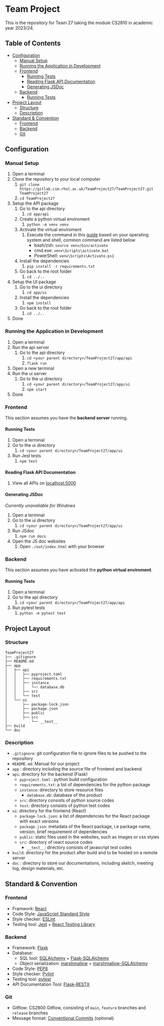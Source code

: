 <!-- table of contents generated by Markdown-All-In-One(https://marketplace.visualstudio.com/items?itemName=yzhang.markdown-all-in-one) -->

# Team Project
This is the repository for Team 27 taking the module CS2810 in academic year 2023/24.
<!-- omit in toc -->
## Table of Contents
- [Configuration](#configuration)
  - [Manual Setup](#manual-setup)
  - [Running the Application in Development](#running-the-application-in-development)
  - [Frontend](#frontend)
    - [Running Tests](#running-tests)
    - [Reading Flask API Documentation](#reading-flask-api-documentation)
    - [Generating JSDoc](#generating-jsdoc)
  - [Backend](#backend)
    - [Running Tests](#running-tests-1)
- [Project Layout](#project-layout)
  - [Structure](#structure)
  - [Description](#description)
- [Standard \& Convention](#standard-convention)
  - [Frontend](#frontend-1)
  - [Backend](#backend-1)
  - [Git](#git)
## Configuration
### Manual Setup
1. Open a terminal
2. Clone the repository to your local computer
   1. `git clone https://gitlab.cim.rhul.ac.uk/TeamProject27/TeamProject27.git TeamProject27`
   2. `cd TeamProject27`
3. Setup the API package
   1. Go to the api directory
      1. `cd app/api`
   2. Create a python virtual enviroment
      1. `python -m venv venv`
   3. Activate the virtual enviroment
      1. Execute the command in this [guide](https://docs.python.org/3/library/venv.html#how-venvs-work) based on your operating system and shell, common command are listed below
         - bash/zsh: `source venv/bin/activate`
         - cmd.exe: `venv\Scripts\activate.bat`
         - PowerShell: `venv\Scripts\Activate.ps1`
   4. Install the dependencies
      1. `pip install -r requirements.txt`
   5. Go back to the root folder
      1. `cd ../..`
4. Setup the UI package
   1. Go to the ui directory
      1. `cd app/ui`
   2. Install the dependencies
      1. `npm install`
   3. Go back to the root folder
      1. `cd ../..`
5. Done
### Running the Application in Development
1. Open a terminal
2. Run the api server
   1. Go to the api directory
      1. `cd <your parent directory>/TeamProject27/app/api`
      2. `flask run`
3. Open a new terminal
4. Run the ui server
   1. Go to the ui directory
      1. `cd <your parent directory>/TeamProject27/app/ui`
      2. `npm start`
5. Done
### Frontend
This section assumes you have the **backend server** running.
#### Running Tests
1. Open a terminal
2. Go to the ui directory
   1. `cd <your parent directory>/TeamProject27/app/ui`
3. Run Jest tests
   1. `npm test`
#### Reading Flask API Documentation
1. View all APIs on [localhost:5000](http://localhost:5000)
#### Generating JSDoc
*Currently unavaliable for Windows*
1. Open a terminal
2. Go to the ui directory
   1. `cd <your parent directory>/TeamProject27/app/ui`
3. Run JSdoc
   1. `npm run docs`
4. Open the JS doc websites
   1. Open `./out/index.html` with your browser
### Backend
This section assumes you have activated the **python virtual enviroment**.
#### Running Tests
1. Open a terminal
2. Go to the api directory
   1. `cd <your parent directory>/TeamProject27/app/api`
3. Run pytest tests
   1. `python -m pytest test`
## Project Layout
### Structure
```
TeamProject27
├── .gitignore
├── README.md
├── app
│   ├── api
│   │   ├── pyproject.toml
│   │   ├── requirements.txt
│   │   ├── instance
│   │   │   └── database.db
│   │   ├── src
│   │   └── test
│   └── ui
│       ├── package-lock.json
│       ├── package.json
│       ├── public
│       ├── src
│           └── __test__
├── build
└── doc
```
### Description
- `.gitignore`: git configuration file to ignore files to be pushed to the repository
- `README.md`: Manual for our project
- `app` : directory including the source file of frontend and backend
- `api`: directory for the backend (Flask)
  -  `pyproject.toml` : python build configuration
  -  `requirements.txt`: a list of dependencies for the python package
  -  `instance`: directory to store resource files
     -  `database.db`: database of the product
  - `src`: directory consists of python source codes
  - `test`: directory consists of python test codes
- `ui`: directory for the frontend (React)
  - `package-lock.json`: a list of dependencies for the React package with exact versions
  - `package.json`: metadata of the React package, i.e package name, version, brief requirement of dependencies
  - `public`: static files used in the websites, such as images or css styles
  - `src`: directory of react source codes
    - `__test__`: directory consists of javascript test codes
- `build`: directory for the product after build and to be hosted on a remote server
- `doc` : directory to store our documentations, including sketch, meeting log, design materials, etc.
## Standard & Convention
### Frontend
- Framwork: [React](https://react.dev)
- Code Style: [JavaScript Standard Style](https://standardjs.com/rules.html)
- Style checker: [ESLint](https://eslint.org/)
- Testing tool: [Jest](https://facebook.github.io/jest/) + [React Testing Library](https://testing-library.com/react)
### Backend
- Framework: [Flask](https://flask.palletsprojects.com)
- Database:
  - SQL tool: [SQLAlchemy](https://www.sqlalchemy.org) + [Flask-SQLAlchemy](https://flask-sqlalchemy.palletsprojects.com)
  - Object serialization: [marshmallow](https://marshmallow.readthedocs.io) + [marshmallow-SQLAlchemy](https://marshmallow-sqlalchemy.readthedocs.io)
- Code Style: [PEP8](https://peps.python.org/pep-0008/)
- Style checker: [Pylint](https://pylint.readthedocs.io/)
- Testing tool: [pytest](https://docs.pytest.org/)
- API Documentation Tool: [Flask-RESTX](https://flask-restx.readthedocs.io/)
### Git
- Gitflow: CS2800 Gitflow, consisting of `main`, `feature` branches and `release` branches
- Message format: [Conventional Commits](https://www.conventionalcommits.org) (optional)